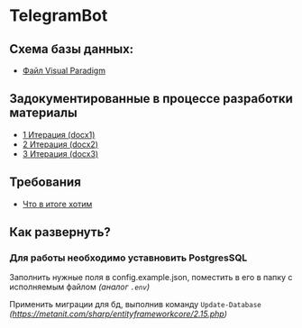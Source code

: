 # TelegramBot


## Схема базы данных: 


* [Файл Visual Paradigm](https://drive.google.com/file/d/1F1Ws-7HqkaQHEjBagT9uJbMbJCjs41Ja/view?usp=sharing)


## Задокументированные в процессе разработки материалы


* [1 Итерация (docx1)](https://docs.google.com/document/d/10Pl8cNeroN4ELPBJEFJYHbLKO3M5xyUz/edit?usp=sharing&ouid=108028726675719309250&rtpof=true&sd=true)
* [2 Итерация (docx2)](https://docs.google.com/document/d/1sclPLupmtywmYUGC7LiHT2mezGBO-9fV/edit?usp=sharing&ouid=108028726675719309250&rtpof=true&sd=true)
* [3 Итерация (docx3)](https://docs.google.com/document/d/1Ih-FHPuzBRGFw3-KYE5kRTtUp29q1lZc/edit?usp=sharing&ouid=108028726675719309250&rtpof=true&sd=true)

## Требования

* [Что в итоге хотим](https://vk.com/doc452253714_630412686?hash=ftzncmJumCGDeBxqt4nvIqj8UotwKzQKEj4DCvwSGu8&dl=y3GfYD0qcbn2lLbZZC8DVA67kbMN3iyVEFtksUtzctL)


## Как развернуть?

### Для работы необходимо уставновить PostgresSQL 

Заполнить нужные поля в config.example.json, поместить в его в папку с исполняемым файлом
*(аналог ```.env```)*


Применить миграции для бд, выполнив команду ```Update-Database```
*(https://metanit.com/sharp/entityframeworkcore/2.15.php)*

